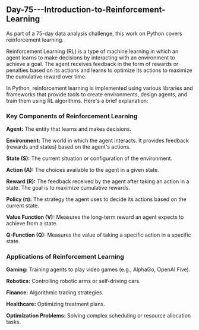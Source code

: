 ## Day-75---Introduction-to-Reinforcement-Learning
As part of a 75-day data analysis challenge, this work on Python covers reinforcement learning.

Reinforcement Learning (RL) is a type of machine learning in which an agent learns to make decisions by interacting with an environment to achieve a goal. The agent receives feedback in the form of rewards or penalties based on its actions and learns to optimize its actions to maximize the cumulative reward over time.

In Python, reinforcement learning is implemented using various libraries and frameworks that provide tools to create environments, design agents, and train them using RL algorithms. Here's a brief explanation:

### Key Components of Reinforcement Learning

**Agent:** The entity that learns and makes decisions.

**Environment:** The world in which the agent interacts. It provides feedback (rewards and states) based on the agent's actions.

**State (S):** The current situation or configuration of the environment.

**Action (A):** The choices available to the agent in a given state.

**Reward (R):** The feedback received by the agent after taking an action in a state. The goal is to maximize cumulative rewards.

**Policy (π):** The strategy the agent uses to decide its actions based on the current state.

**Value Function (V):** Measures the long-term reward an agent expects to achieve from a state.

**Q-Function (Q):** Measures the value of taking a specific action in a specific state.

### Applications of Reinforcement Learning

**Gaming:** Training agents to play video games (e.g., AlphaGo, OpenAI Five).

**Robotics:** Controlling robotic arms or self-driving cars.

**Finance:** Algorithmic trading strategies.

**Healthcare:** Optimizing treatment plans.

**Optimization Problems:** Solving complex scheduling or resource allocation tasks.
